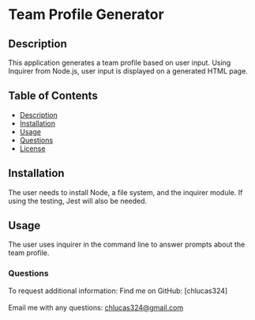 # Team Profile Generator

## Description
  This application generates a team profile based on user input.  Using Inquirer from Node.js, user input is displayed on a generated HTML page.

  ## Table of Contents
  * [Description](#description)
  * [Installation](#installation)
  * [Usage](#usage)
  * [Questions](#questions)
  * [License](#license)
  
  ## Installation
  The user needs to install Node, a file system, and the inquirer module.  If using the testing, Jest will also be needed.

  ## Usage
  The user uses inquirer in the command line to answer prompts about the team profile.


  ### Questions
  To request additional information: 
  Find me on GitHub: [chlucas324]<br /><br />
  Email me with any questions: chlucas324@gmail.com

  

